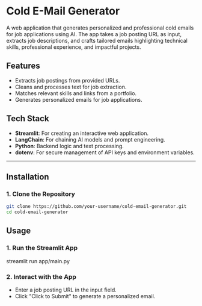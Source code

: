 # Cold E-Mail Generator

A web application that generates personalized and professional cold emails for job applications using AI. The app takes a job posting URL as input, extracts job descriptions, and crafts tailored emails highlighting technical skills, professional experience, and impactful projects.

## Features
- Extracts job postings from provided URLs.
- Cleans and processes text for job extraction.
- Matches relevant skills and links from a portfolio.
- Generates personalized emails for job applications.

## Tech Stack
- **Streamlit**: For creating an interactive web application.
- **LangChain**: For chaining AI models and prompt engineering.
- **Python**: Backend logic and text processing.
- **dotenv**: For secure management of API keys and environment variables.

---

## Installation

### 1. Clone the Repository
```bash
git clone https://github.com/your-username/cold-email-generator.git
cd cold-email-generator
```


## Usage
### 1. Run the Streamlit App
streamlit run app/main.py

### 2. Interact with the App
- Enter a job posting URL in the input field.
- Click "Click to Submit" to generate a personalized email.

